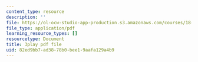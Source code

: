 ```yaml
---
content_type: resource
description: ''
file: https://ol-ocw-studio-app-production.s3.amazonaws.com/courses/18-01sc-single-variable-calculus-fall-2010/82ed9bb7ad3878b0bee19aafa129a4b9_-CsEPYeSBsg.pdf
file_type: application/pdf
learning_resource_types: []
resourcetype: Document
title: 3play pdf file
uid: 82ed9bb7-ad38-78b0-bee1-9aafa129a4b9
---
```

